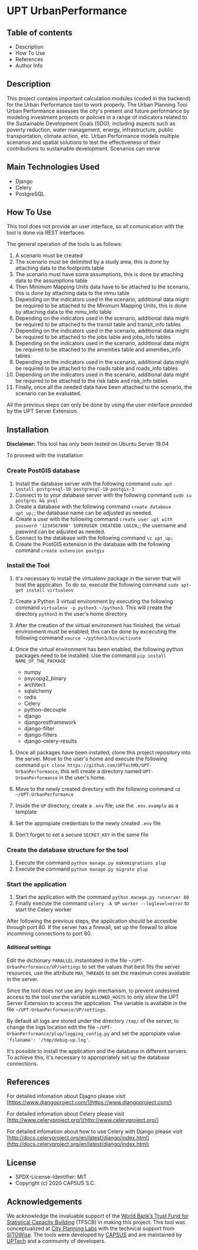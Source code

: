 # UPT UrbanPerformance

## Table of contents

- Description
- How To Use
- References
- Author Info

## Description

This project contains important calculation modules (coded in the backend) for the Urban Performance tool to work properly.
The Urban Planning Tool Urban Performance assesses the city's present and future performance by modeling investment projects or policies in a range of indicators related to the Sustainable Development Goals (SDG), including aspects such as poverty reduction, water management, energy, infrastructure, public transportation, climate action, etc. Urban Performance models multiple scenarios and spatial solutions to test the effectiveness of their contributions to sustainable development. Scenarios can serve

## Main Technologies Used

- Django
- Celery
- PostgreSQL

## How To Use

This tool does not provide an user interface, so all comunication with the tool is done via REST interfaces.

The general operation of the tools is as follows:

1. A scenario must be created
2. The scenario must be delimited by a study area, this is done by attaching data to the footprints table
3. The scenario must have some assumptions, this is done by attaching data to the assumptions table
4. Then Minimum Mapping Units data have to be attached to the scenario, this is done by attaching data to the mmu table
5. Depending on the indicators used in the scenario, additional data might be required to be attached to the Minimum Mapping Units, this is done by attaching data to the mmu_info table
6. Depending on the indicators used in the scenario, additional data might be required to be attached to the transit table and transit_info tables
7. Depending on the indicators used in the scenario, additional data might be required to be attached to the jobs table and jobs_info tables
8. Depending on the indicators used in the scenario, additional data might be required to be attached to the amenities table and amenities_info tables
9. Depending on the indicators used in the scenario, additional data might be required to be attached to the roads table and roads_info tables
10. Depending on the indicators used in the scenario, additional data might be required to be attached to the risk table and risk_info tables
11. Finally, once all the needed data have been attached to the scenario, the scenario can be evaluated.

All the previous steps can only be done by using the user interface provided by the UPT Server Extension.

## Installation

**Disclaimer:** This tool has only been tested on Ubuntu Server 18.04

To proceed with the installation

### Create PostGIS database

1. Install the database server with the following command  `sudo apt install postgresql-10 postgresql-10-postgis-3`
2. Connect to to your database server with the following command  `sudo su postgres && psql`
3. Create a database with the following command `create database upt_up;`; the database name can be adjusted as needed.
4. Create a user with the following command  `create user upt with password '1234567890' SUPERUSER CREATEDB LOGIN;`; the username and pasword can be adjusted as needed.
5. Connect to the database with the following command  `\c upt_up;`
6. Create the PostGIS extension in the database with the following command  `create extension postgis`

### Install the Tool

1. It's necessary to install the virtualenv package in the server that will host the applicaton. To do so, execute the following command `sudo apt-get install virtualenv`
2. Create a Python 3 virtual environment by executing the following command `virtualenv -p python3 ~/python3`. This will create the directory `python3` in the user's home directory
3. After the creation of the virtual environment has finished, the virtual environment must be enabled; this can be done by excecuting the following command `source ~/python3/bin/activate`
4. Once the virtual environment has been enabled, the following python packages need to be installed. Use the command `pip install NAME_OF_THE_PACKAGE`

    - numpy
    - psycopg2_binary
    - architect
    - sqlalchemy
    - redis
    - Celery
    - python-decouple
    - django
    - djangorestframework
    - django-filter
    - django-filters
    - django-celery-results

5. Once all packages have been installed, clone this project repository into the server. Move to the user's home and execute the following command  `git clone https://github.com/UPTechMX/UPT-UrbanPerformance`, this will create a directory named `UPT-UrbanPerformance` in the user's home.
6. Move to the newly created directory with the following command `cd ~/UPT-UrbanPerformance`
7. Inside the `UP` directory, create a `.env` file; use the `.env.example` as a template
8. Set the appropiate credentials to the newly created `.env` file
9. Don't forget to set a secure `SECRET_KEY` in the same file

### Create the database structure for the tool

1. Execute the command `python manage.py makemigrations plup`
2. Execute the command `python manage.py migrate plup`

### Start the application

1. Start the application with the command `python manage.py runserver 80`
2. Finally execute the command `celery -A UP worker --loglevel=error` to start the Celery worker

After following the previous steps, the application should be accesible through port 80. If the server has a firewall, set up the firewall to allow incomming connections to port 80.

#### Aditional settings

Edit the dictionary `PARALLEL` instantiated in the file `~/UPT-UrbanPerformance/UP/settings` to set the values that best fits the server resources, use the attribute `MAX_THREADS` to set the maximun cores available in the server.

Since the tool does not use any login mechanism, to prevent undesired access to the tool use the variable `ALLOWED_HOSTS` to only allow the UPT Server Extension to access the application. The variable is available in the file `~/UPT-UrbanPerformance/UP/settings`.

By default all logs are stored under the directory `/tmp/` of the server, to change the logs location edit the file `~/UPT-UrbanPerformance/plup/logging_config.py` and set the appropiate value `'filename': '/tmp/debug-up.log'`.

It's possible to install the application and the database in different servers. To achieve this, it's necessary to appropriately set up the database connections.

## References

For detailed infomation about Djagno please visit [https://www.djangoproject.com/](https://www.djangoproject.com/)

For detailed infomation about Celery please visit [http://www.celeryproject.org/](http://www.celeryproject.org/)

For detailed infomation about how to use Celery with Django please visit [http://docs.celeryproject.org/en/latest/django/index.html](http://docs.celeryproject.org/en/latest/django/index.html)

## License

- SPDX-License-Identifier: MIT
- Copyright (c) 2020 CAPSUS S.C.

## Acknowledgements

We acknowledge the invaluable support of the [World Bank’s Trust Fund for Statistical Capacity Building](https://worldbank.org/) (TFSCB) in making this project. This tool was conceptualized at [City Planning Labs](https://collaboration.worldbank.org/content/sites/collaboration-for-development/en/groups/city-planning-labs.html) with the technical support from [SITOWise](https://www.sitowise.com/en). The tools were developed by [CAPSUS](http://capsus.mx/) and are maintained by [UPTech](http://up.technology/) and a community of developers.
